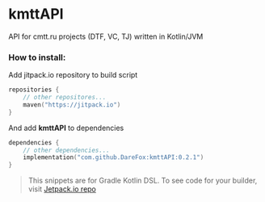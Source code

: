 # kmttAPI
API for cmtt.ru projects (DTF, VC, TJ) written in Kotlin/JVM

### How to install:
Add jitpack.io repository to build script
```kotlin
repositories {
    // other repositores...
    maven("https://jitpack.io")
}
```
And add **kmttAPI** to dependencies

```kotlin
dependencies {
    // other dependencies...
    implementation("com.github.DareFox:kmttAPI:0.2.1")
}
```

> This snippets are for Gradle Kotlin DSL. To see code for your builder, visit [Jetpack.io repo](https://jitpack.io/#DareFox/kmttAPI "Jetpack.io repo")
